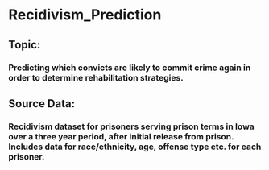 # Recidivism_Prediction

## Topic:

### Predicting which convicts are likely to commit crime again in order to determine rehabilitation strategies.

## Source Data:

### Recidivism dataset for prisoners serving prison terms in Iowa over a three year period, after initial release from prison. Includes data for race/ethnicity, age, offense type etc. for each prisoner.
